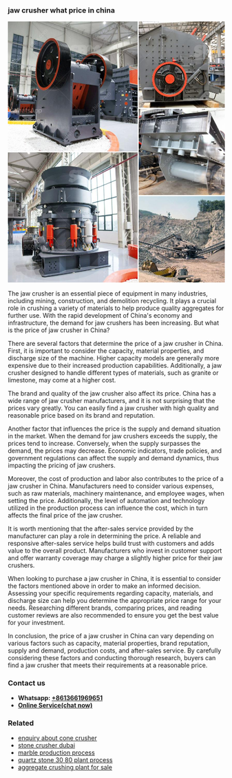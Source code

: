 <h3>jaw crusher what price in china</h3><img src='1708322619.jpg' alt=''><p>The jaw crusher is an essential piece of equipment in many industries, including mining, construction, and demolition recycling. It plays a crucial role in crushing a variety of materials to help produce quality aggregates for further use. With the rapid development of China's economy and infrastructure, the demand for jaw crushers has been increasing. But what is the price of jaw crusher in China?</p><p>There are several factors that determine the price of a jaw crusher in China. First, it is important to consider the capacity, material properties, and discharge size of the machine. Higher capacity models are generally more expensive due to their increased production capabilities. Additionally, a jaw crusher designed to handle different types of materials, such as granite or limestone, may come at a higher cost.</p><p>The brand and quality of the jaw crusher also affect its price. China has a wide range of jaw crusher manufacturers, and it is not surprising that the prices vary greatly. You can easily find a jaw crusher with high quality and reasonable price based on its brand and reputation.</p><p>Another factor that influences the price is the supply and demand situation in the market. When the demand for jaw crushers exceeds the supply, the prices tend to increase. Conversely, when the supply surpasses the demand, the prices may decrease. Economic indicators, trade policies, and government regulations can affect the supply and demand dynamics, thus impacting the pricing of jaw crushers.</p><p>Moreover, the cost of production and labor also contributes to the price of a jaw crusher in China. Manufacturers need to consider various expenses, such as raw materials, machinery maintenance, and employee wages, when setting the price. Additionally, the level of automation and technology utilized in the production process can influence the cost, which in turn affects the final price of the jaw crusher.</p><p>It is worth mentioning that the after-sales service provided by the manufacturer can play a role in determining the price. A reliable and responsive after-sales service helps build trust with customers and adds value to the overall product. Manufacturers who invest in customer support and offer warranty coverage may charge a slightly higher price for their jaw crushers.</p><p>When looking to purchase a jaw crusher in China, it is essential to consider the factors mentioned above in order to make an informed decision. Assessing your specific requirements regarding capacity, materials, and discharge size can help you determine the appropriate price range for your needs. Researching different brands, comparing prices, and reading customer reviews are also recommended to ensure you get the best value for your investment.</p><p>In conclusion, the price of a jaw crusher in China can vary depending on various factors such as capacity, material properties, brand reputation, supply and demand, production costs, and after-sales service. By carefully considering these factors and conducting thorough research, buyers can find a jaw crusher that meets their requirements at a reasonable price.</p><h3>Contact us</h3><ul><li><strong>Whatsapp:&nbsp;<a href="https://wa.me/8613661969651">+8613661969651</a></strong></li><li><a href="https://swt.shibang-china.com/?git&amp;zhl&amp;jaw crusher what price in china"><strong>Online Service(chat now)</strong></a></li></ul><h3>Related</h3><ul><li><a href='enquiry about cone crusher.md'>enquiry about cone crusher</a></li><li><a href='stone crusher dubai.md'>stone crusher dubai</a></li><li><a href='marble production process.md'>marble production process</a></li><li><a href='quartz stone 30 80 plant process.md'>quartz stone 30 80 plant process</a></li><li><a href='aggregate crushing plant for sale.md'>aggregate crushing plant for sale</a></li></ul>